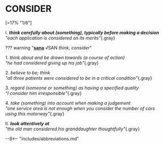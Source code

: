 # CONSIDER

[=17% "1/6"]

I. ***think carefully about (something), typically before making a decision***<br>
*"each application is considered on its merits"*{.gray}

??? warning "[**sana**](https://eldamo.org/content/words/word-3923804893.html) √SAN *think, consider*"

1\. *think about and be drawn towards (a course of action)*<br>
*"he had considered giving up his job"*{.gray}

2\. *believe to be; think*<br>
*"all three patients were considered to be in a critical condition"*{.gray}

3\. *regard (someone or something) as having a specified quality*<br>
*"I consider him irresponsible"*{.gray}

4\. *take (something) into account when making a judgement*<br>
*"one service area is not enough when you consider the number of cars using this motorway"*{.gray}

II. ***look attentively at***<br>
*"the old man considered his granddaughter thoughtfully"*{.gray}

--8<-- "includes/abbreviations.md"